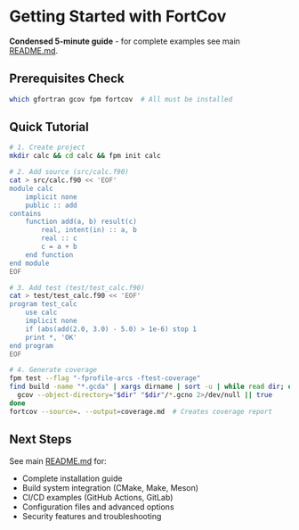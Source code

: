 # Getting Started with FortCov

**Condensed 5-minute guide** - for complete examples see main [README.md](../../README.md).

## Prerequisites Check

```bash
which gfortran gcov fpm fortcov  # All must be installed
```

## Quick Tutorial

```bash
# 1. Create project
mkdir calc && cd calc && fpm init calc

# 2. Add source (src/calc.f90)
cat > src/calc.f90 << 'EOF'
module calc
    implicit none
    public :: add
contains
    function add(a, b) result(c)
        real, intent(in) :: a, b
        real :: c
        c = a + b
    end function
end module
EOF

# 3. Add test (test/test_calc.f90)
cat > test/test_calc.f90 << 'EOF'
program test_calc
    use calc
    implicit none
    if (abs(add(2.0, 3.0) - 5.0) > 1e-6) stop 1
    print *, 'OK'
end program
EOF

# 4. Generate coverage
fpm test --flag "-fprofile-arcs -ftest-coverage"
find build -name "*.gcda" | xargs dirname | sort -u | while read dir; do
  gcov --object-directory="$dir" "$dir"/*.gcno 2>/dev/null || true
done
fortcov --source=. --output=coverage.md  # Creates coverage report
```

## Next Steps

See main [README.md](../../README.md) for:
- Complete installation guide
- Build system integration (CMake, Make, Meson)
- CI/CD examples (GitHub Actions, GitLab)  
- Configuration files and advanced options
- Security features and troubleshooting